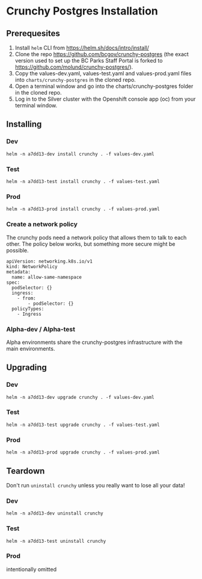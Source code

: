 # Crunchy Postgres Installation

## Prerequesites

1. Install `helm` CLI from https://helm.sh/docs/intro/install/
2. Clone the repo https://github.com/bcgov/crunchy-postgres (the exact version used to set up the BC Parks Staff Portal is forked to https://github.com/molund/crunchy-postgres/).
3. Copy the values-dev.yaml, values-test.yaml and values-prod.yaml files into `charts/crunchy-postgres` in the cloned repo.
4. Open a terminal window and go into the charts/crunchy-postgres folder in the cloned repo.
5. Log in to the Silver cluster with the Openshift console app (oc) from your terminal window.

## Installing

### Dev

```
helm -n a7dd13-dev install crunchy . -f values-dev.yaml
```

### Test

```
helm -n a7dd13-test install crunchy . -f values-test.yaml
```

### Prod

```
helm -n a7dd13-prod install crunchy . -f values-prod.yaml
```

### Create a network policy

The crunchy pods need a network policy that allows them to talk to each other. The policy below works, but something more secure might be possible.

```
apiVersion: networking.k8s.io/v1
kind: NetworkPolicy
metadata:
  name: allow-same-namespace
spec:
  podSelector: {}
  ingress:
    - from:
        - podSelector: {}
  policyTypes:
    - Ingress
```

### Alpha-dev / Alpha-test

Alpha environments share the crunchy-postgres infrastructure with the main environments.

## Upgrading

### Dev

```
helm -n a7dd13-dev upgrade crunchy . -f values-dev.yaml
```

### Test

```
helm -n a7dd13-test upgrade crunchy . -f values-test.yaml
```

### Prod

```
helm -n a7dd13-prod upgrade crunchy . -f values-prod.yaml
```

## Teardown

Don't run `uninstall crunchy` unless you really want to lose all your data!

### Dev

```
helm -n a7dd13-dev uninstall crunchy
```

### Test

```
helm -n a7dd13-test uninstall crunchy
```

### Prod

intentionally omitted
